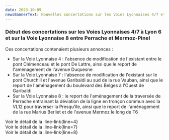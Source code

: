 ```yaml
---
date: 2023-10-09
newsBannerText: Nouvelles concertations sur les Voies Lyonnaises 4/7 et 8
---
```


### Début des concertations sur les Voies Lyonnaises 4/7 à Lyon 6 et sur la Voie Lyonnaise 8 entre Perrache et Mermoz-Pinel
Ces concertations contenaient plusieurs annonces :

- Sur la Voie Lyonnaise 4 : l'absence de modification de l'existant entre le pont Clémenceau et le pont De Lattre, ainsi que le report de l'aménagement de l'avenue Duquesne
- Sur la Voie Lyonnaise 7 : l'absence de modification de l'existant sur le pont Churchill et l'avenue Garibaldi au sud de la rue Vauban, ainsi que le report de l'aménagement du boulevard des Belges à l'Ouest de Garibaldi
- Sur la Voie Lyonnaise 8 : le report de l'aménagement de la traversée de Perrache entrainant la déviation de la ligne en tronçon commun avec la VL12 pour traverser la Presqu'île, ainsi que le report de l'aménagement de la rue Marius Berliet et de l'avenue Mermoz le long de T6

Voir le détail de la :line-link{line=4}  
Voir le détail de la :line-link{line=7}  
Voir le détail de la :line-link{line=8}
